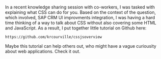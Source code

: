 ---
---
In a recent knowledge sharing session with co-workers, I was tasked with explaining what CSS can do for you.  Based on the context of the question, which involved, SAP CRM UI improvments integration, I was having a hard time thinking of a way to talk about CSS without also covering some HTML and JavaScript. As a result, I put together little tutorial on Github here: 

	https://github.com/krcourville/cssjsoverview

Maybe this tutorial can help others out, who might have a vague curiousity about web applications.  Check it out.
